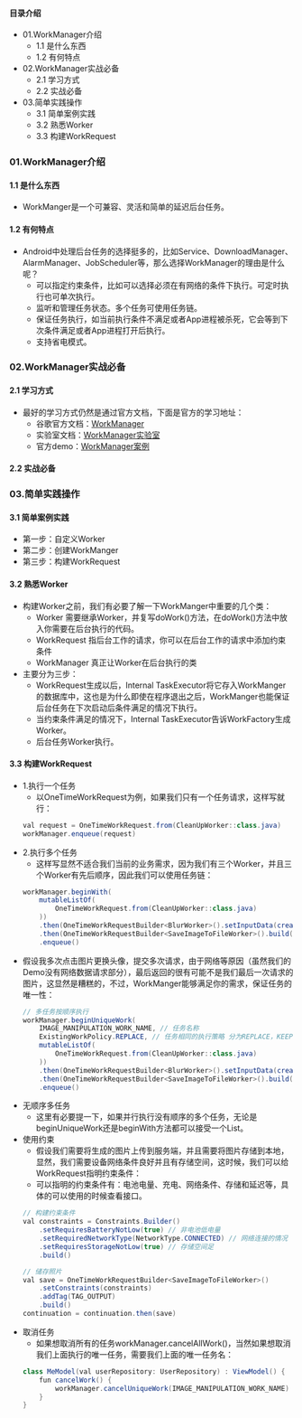 #### 目录介绍
- 01.WorkManager介绍
    - 1.1 是什么东西
    - 1.2 有何特点
- 02.WorkManager实战必备
    - 2.1 学习方式
    - 2.2 实战必备
- 03.简单实践操作
    - 3.1 简单案例实践
    - 3.2 熟悉Worker
    - 3.3 构建WorkRequest



### 01.WorkManager介绍
#### 1.1 是什么东西
- WorkManger是一个可兼容、灵活和简单的延迟后台任务。


#### 1.2 有何特点
- Android中处理后台任务的选择挺多的，比如Service、DownloadManager、AlarmManager、JobScheduler等，那么选择WorkManager的理由是什么呢？
    - 可以指定约束条件，比如可以选择必须在有网络的条件下执行。可定时执行也可单次执行。
    - 监听和管理任务状态。多个任务可使用任务链。
    - 保证任务执行，如当前执行条件不满足或者App进程被杀死，它会等到下次条件满足或者App进程打开后执行。
    - 支持省电模式。



### 02.WorkManager实战必备
#### 2.1 学习方式
- 最好的学习方式仍然是通过官方文档，下面是官方的学习地址：
    - 谷歌官方文档：[WorkManager](https://developer.android.com/topic/libraries/architecture/workmanager)
    - 实验室文档：[WorkManager实验室](https://developer.android.com/codelabs/android-workmanager#0)
    - 官方demo：[WorkManager案例](https://github.com/googlecodelabs/android-workmanager)



#### 2.2 实战必备


### 03.简单实践操作
#### 3.1 简单案例实践
- 第一步：自定义Worker
- 第二步：创建WorkManger
- 第三步：构建WorkRequest



#### 3.2 熟悉Worker
- 构建Worker之前，我们有必要了解一下WorkManger中重要的几个类：
    - Worker	需要继承Worker，并复写doWork()方法，在doWork()方法中放入你需要在后台执行的代码。
    - WorkRequest	指后台工作的请求，你可以在后台工作的请求中添加约束条件
    - WorkManager	真正让Worker在后台执行的类
- 主要分为三步：
    - WorkRequest生成以后，Internal TaskExecutor将它存入WorkManger的数据库中，这也是为什么即使在程序退出之后，WorkManger也能保证后台任务在下次启动后条件满足的情况下执行。
    - 当约束条件满足的情况下，Internal TaskExecutor告诉WorkFactory生成Worker。
    - 后台任务Worker执行。


#### 3.3 构建WorkRequest
- 1.执行一个任务
    - 以OneTimeWorkRequest为例，如果我们只有一个任务请求，这样写就行：
    ``` java
    val request = OneTimeWorkRequest.from(CleanUpWorker::class.java)
    workManager.enqueue(request)
    ```
- 2.执行多个任务
    - 这样写显然不适合我们当前的业务需求，因为我们有三个Worker，并且三个Worker有先后顺序，因此我们可以使用任务链：
    ``` java
    workManager.beginWith(
        mutableListOf(
            OneTimeWorkRequest.from(CleanUpWorker::class.java)
        ))
        .then(OneTimeWorkRequestBuilder<BlurWorker>().setInputData(createInputDataForUri()).build())
        .then(OneTimeWorkRequestBuilder<SaveImageToFileWorker>().build())
        .enqueue()
    ```
- 假设我多次点击图片更换头像，提交多次请求，由于网络等原因（虽然我们的Demo没有网络数据请求部分），最后返回的很有可能不是我们最后一次请求的图片，这显然是糟糕的，不过，WorkManger能够满足你的需求，保证任务的唯一性：
    ``` java
    // 多任务按顺序执行
    workManager.beginUniqueWork(
        IMAGE_MANIPULATION_WORK_NAME, // 任务名称
        ExistingWorkPolicy.REPLACE, // 任务相同的执行策略 分为REPLACE，KEEP，APPEND
        mutableListOf(
            OneTimeWorkRequest.from(CleanUpWorker::class.java) 
        ))
        .then(OneTimeWorkRequestBuilder<BlurWorker>().setInputData(createInputDataForUri()).build())
        .then(OneTimeWorkRequestBuilder<SaveImageToFileWorker>().build())
        .enqueue()
    ```
- 无顺序多任务
    - 这里有必要提一下，如果并行执行没有顺序的多个任务，无论是beginUniqueWork还是beginWith方法都可以接受一个List<OneTimeWorkRequest>。
- 使用约束
    - 假设我们需要将生成的图片上传到服务端，并且需要将图片存储到本地，显然，我们需要设备网络条件良好并且有存储空间，这时候，我们可以给WorkRequest指明约束条件：
    - 可以指明的约束条件有：电池电量、充电、网络条件、存储和延迟等，具体的可以使用的时候查看接口。
    ``` java
    // 构建约束条件
    val constraints = Constraints.Builder()
        .setRequiresBatteryNotLow(true) // 非电池低电量
        .setRequiredNetworkType(NetworkType.CONNECTED) // 网络连接的情况
        .setRequiresStorageNotLow(true) // 存储空间足
        .build()
    
    // 储存照片
    val save = OneTimeWorkRequestBuilder<SaveImageToFileWorker>()
        .setConstraints(constraints)
        .addTag(TAG_OUTPUT)
        .build()
    continuation = continuation.then(save)
    ```
- 取消任务
    - 如果想取消所有的任务workManager.cancelAllWork()，当然如果想取消我们上面执行的唯一任务，需要我们上面的唯一任务名：
    ``` java
    class MeModel(val userRepository: UserRepository) : ViewModel() {
        fun cancelWork() {
            workManager.cancelUniqueWork(IMAGE_MANIPULATION_WORK_NAME)
        }
    }
    ```







